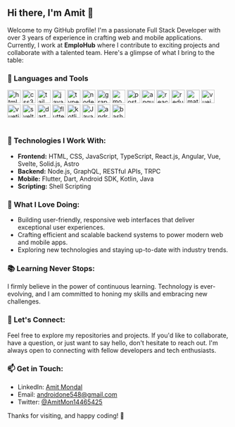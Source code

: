 ## Hi there, I'm Amit 👋

Welcome to my GitHub profile! I'm a passionate Full Stack Developer with over 3 years of experience in crafting web and mobile applications. Currently, I work at **EmploHub** where I contribute to exciting projects and collaborate with a talented team. Here's a glimpse of what I bring to the table:

### 🧰 Languages and Tools

<div align="left">
<img alt="html5" width="30px" src="https://cdn.jsdelivr.net/gh/devicons/devicon/icons/html5/html5-original.svg" />
<img alt="css3" width="30px" src="https://cdn.jsdelivr.net/gh/devicons/devicon/icons/css3/css3-original.svg" />
<img alt="tailwindcss" width="30px" src="https://cdn.jsdelivr.net/gh/devicons/devicon/icons/tailwindcss/tailwindcss-plain.svg" />
<img alt="javascript" width="30px" src="https://cdn.jsdelivr.net/gh/devicons/devicon/icons/javascript/javascript-original.svg" />
<img alt="typescript" width="30px" src="https://cdn.jsdelivr.net/gh/devicons/devicon/icons/typescript/typescript-original.svg" />
<img alt="nodejs" width="30px" src="https://cdn.jsdelivr.net/gh/devicons/devicon/icons/nodejs/nodejs-original.svg" />
<img alt="graphql" width="30px" src="https://cdn.jsdelivr.net/gh/devicons/devicon/icons/graphql/graphql-plain.svg" />
<img alt="mongodb" width="30px" src="https://cdn.jsdelivr.net/gh/devicons/devicon/icons/mongodb/mongodb-original.svg" />
<img alt="postgresql" width="30px" src="https://cdn.jsdelivr.net/gh/devicons/devicon/icons/postgresql/postgresql-original.svg" />
<img alt="angular" width="30px" src="https://cdn.jsdelivr.net/gh/devicons/devicon/icons/angularjs/angularjs-original.svg" />
<img alt="react" width="30px" src="https://cdn.jsdelivr.net/gh/devicons/devicon/icons/react/react-original.svg" />
<img alt="redux" width="30px" src="https://cdn.jsdelivr.net/gh/devicons/devicon/icons/redux/redux-original.svg" />
<img alt="materialui" width="30px" src="https://cdn.jsdelivr.net/gh/devicons/devicon/icons/materialui/materialui-original.svg" />
<img alt="vuejs" width="30px" src="https://cdn.jsdelivr.net/gh/devicons/devicon/icons/vuejs/vuejs-original.svg" />
<img alt="vuetify" width="30px" src="https://cdn.jsdelivr.net/gh/devicons/devicon/icons/vuetify/vuetify-original.svg" />
<img alt="svelte" width="30px" src="https://cdn.jsdelivr.net/gh/devicons/devicon/icons/svelte/svelte-original.svg" />
<img alt="dart" width="30px" src="https://cdn.jsdelivr.net/gh/devicons/devicon/icons/dart/dart-original.svg" />
<img alt="flutter" width="30px" src="https://cdn.jsdelivr.net/gh/devicons/devicon/icons/flutter/flutter-original.svg" />
<img alt="kotlin" width="30px" src="https://cdn.jsdelivr.net/gh/devicons/devicon/icons/kotlin/kotlin-original.svg" />
<img alt="Java" width="30px" src="https://cdn.jsdelivr.net/gh/devicons/devicon/icons/java/java-original.svg" />
<img alt="android" width="30px" src="https://cdn.jsdelivr.net/gh/devicons/devicon/icons/android/android-original.svg" />
<img alt="bash" width="30px" src="https://cdn.jsdelivr.net/gh/devicons/devicon/icons/bash/bash-original.svg" />
</div>

#

### 🚀 Technologies I Work With:

- **Frontend:** HTML, CSS, JavaScript, TypeScript, React.js, Angular, Vue, Svelte, Solid.js, Astro
- **Backend:** Node.js, GraphQL, RESTful APIs, TRPC
- **Mobile:** Flutter, Dart, Android SDK, Kotlin, Java
- **Scripting:** Shell Scripting

### 🌟 What I Love Doing:

- Building user-friendly, responsive web interfaces that deliver exceptional user experiences.
- Crafting efficient and scalable backend systems to power modern web and mobile apps.
- Exploring new technologies and staying up-to-date with industry trends.

### 📚 Learning Never Stops:

I firmly believe in the power of continuous learning. Technology is ever-evolving, and I am committed to honing my skills and embracing new challenges.

### 🤝 Let's Connect:

Feel free to explore my repositories and projects. If you'd like to collaborate, have a question, or just want to say hello, don't hesitate to reach out. I'm always open to connecting with fellow developers and tech enthusiasts.

### 📫 Get in Touch:

- LinkedIn: [Amit Mondal](https://www.linkedin.com/in/amit-mondal-3b2143282/)
- Email: [androidone548@gmail.com](mailto:androidone548@gmail.com)
- Twitter: [@AmitMon14465425](https://x.com/AmitMon14465425?t=bMCt_Q8WiQSA0vSrnz3buQ&s=35)

Thanks for visiting, and happy coding! 🚀
